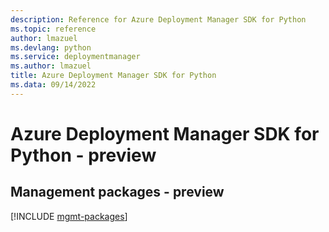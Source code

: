 ```yaml
---
description: Reference for Azure Deployment Manager SDK for Python
ms.topic: reference
author: lmazuel
ms.devlang: python
ms.service: deploymentmanager
ms.author: lmazuel
title: Azure Deployment Manager SDK for Python
ms.data: 09/14/2022
---
```

# Azure Deployment Manager SDK for Python - preview

## Management packages - preview
[!INCLUDE [mgmt-packages](deployment-manager-mgmt-index.md)]
